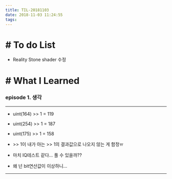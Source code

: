 ```yaml
---
title: TIL-20181103
date: 2018-11-03 11:24:55
tags: 
---
```


# # To do List

- Reality Stone shader 수정


# # What I Learned

### episode 1. 생각

---

- uint(164) >> 1 = 119
- uint(254) >> 1 = 187
- uint(175) >> 1 = 158

- \>> 1이 내가 아는 \>> 1의 결과값으로 나오지 않는 게 함정ㅠ
- 마치 IQ테스트 같다... 풀 수 있을까??
- 왜 넌 bit연산값이 이상하니...

---